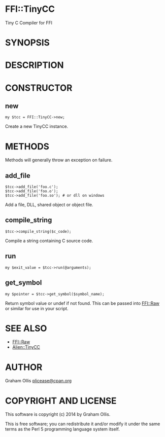 # FFI::TinyCC

Tiny C Compiler for FFI

# SYNOPSIS

# DESCRIPTION

# CONSTRUCTOR

## new

    my $tcc = FFI::TinyCC->new;

Create a new TinyCC instance.

# METHODS

Methods will generally throw an exception on failure.

## add\_file

    $tcc->add_file('foo.c');
    $tcc->add_file('foo.o');
    $tcc->add_file('foo.so'); # or dll on windows

Add a file, DLL, shared object or object file.

## compile\_string

    $tcc->compile_string($c_code);

Compile a string containing C source code.

## run

    my $exit_value = $tcc->run(@arguments);

## get\_symbol

    my $pointer = $tcc->get_symbol($symbol_name);

Return symbol value or undef if not found.  This can be passed into
[FFI::Raw](https://metacpan.org/pod/FFI::Raw) or similar for use in your script.

# SEE ALSO

- [FFI::Raw](https://metacpan.org/pod/FFI::Raw)
- [Alien::TinyCC](https://metacpan.org/pod/Alien::TinyCC)

# AUTHOR

Graham Ollis <plicease@cpan.org>

# COPYRIGHT AND LICENSE

This software is copyright (c) 2014 by Graham Ollis.

This is free software; you can redistribute it and/or modify it under
the same terms as the Perl 5 programming language system itself.
